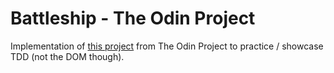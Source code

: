 # Battleship - The Odin Project

Implementation of [this project](https://www.theodinproject.com/lessons/node-path-javascript-battleship)
from The Odin Project to practice / showcase TDD (not the DOM though).
